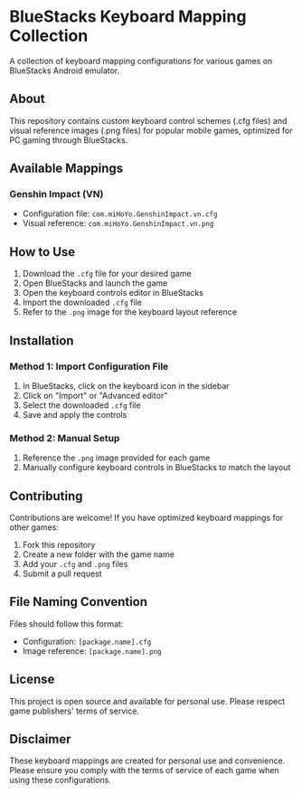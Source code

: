 # BlueStacks Keyboard Mapping Collection

A collection of keyboard mapping configurations for various games on BlueStacks Android emulator.

## About

This repository contains custom keyboard control schemes (.cfg files) and visual reference images (.png files) for popular mobile games, optimized for PC gaming through BlueStacks.

## Available Mappings

### Genshin Impact (VN)
- Configuration file: `com.miHoYo.GenshinImpact.vn.cfg`
- Visual reference: `com.miHoYo.GenshinImpact.vn.png`

## How to Use

1. Download the `.cfg` file for your desired game
2. Open BlueStacks and launch the game
3. Open the keyboard controls editor in BlueStacks
4. Import the downloaded `.cfg` file
5. Refer to the `.png` image for the keyboard layout reference

## Installation

### Method 1: Import Configuration File
1. In BlueStacks, click on the keyboard icon in the sidebar
2. Click on "Import" or "Advanced editor"
3. Select the downloaded `.cfg` file
4. Save and apply the controls

### Method 2: Manual Setup
1. Reference the `.png` image provided for each game
2. Manually configure keyboard controls in BlueStacks to match the layout

## Contributing

Contributions are welcome! If you have optimized keyboard mappings for other games:

1. Fork this repository
2. Create a new folder with the game name
3. Add your `.cfg` and `.png` files
4. Submit a pull request

## File Naming Convention

Files should follow this format:
- Configuration: `[package.name].cfg`
- Image reference: `[package.name].png`

## License

This project is open source and available for personal use. Please respect game publishers' terms of service.

## Disclaimer

These keyboard mappings are created for personal use and convenience. Please ensure you comply with the terms of service of each game when using these configurations.
